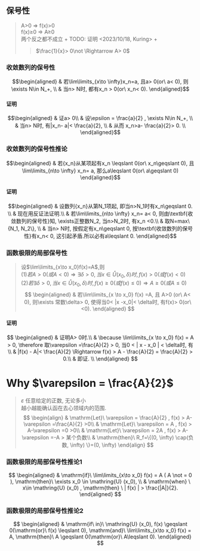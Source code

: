 ## 保号性
> A>0 ⇒ f(x)>0  
> f(x)≥0 ⇒ A≥0  
> 两个反之都不成立  + TODO: 证明  <2023/10/18, Kuring> +
> > $\frac{1}{x}> 0\not \Rightarrow A> 0$

### 收敛数列的保号性
$$\begin{aligned}
& 若\lim\limits_{x\to \infty}x_n=a, 且a> 0(or\ a< 0), 则\exists N\in N_+, \\
& 当n> N时, 都有x_n > 0(or\ x_n< 0).
\end{aligned}$$

#### 证明
$$\begin{aligned}
& 证a> 0\\
& 设\epsilon = \frac{a}{2} , \exists N\in N_+, \\
& 当n> N时, 有|x_n- a|< \frac{a}{2}, \\
& 从而 x_n>a- \frac{a}{2}> 0. \\
\end{aligned}$$

### 收敛数列的保号性推论
$$\begin{aligned}
& 若{x_n}从某项起有x_n \leqslant 0(or\ x_n\geqslant 0), 且\lim\limits_{n\to \infty} x_n= a, 那么a\leqslant 0(or\ a\geqslant 0)
\end{aligned}$$

#### 证明
$$\begin{aligned}
& 设数列{x_n}从第N_1项起, 即当n>N_1时有x_n\geqslant 0. \\
& 现在用反证法证明.\\
& 若\lim\limits_{n\to \infty} x_n= a< 0, 则由\textbf{收敛数列的保号性}知, \exists正整数N_2, 当n>N_2时, 有x_n <0.\\
& 取N=max\{N_1, N_2\}, \\
& 当n> N时, 按假定有x_n\geqslant 0, 按\textbf{收敛数列的保号性}有x_n< 0, 这引起矛盾.所以必有a\leqslant 0.
\end{aligned}$$

### 函数极限的局部保号性 ###
> 设$\lim\limits_{x\to x_0}f(x)=A$,则  
> (1)$若A>0(或A<0)\Rightarrow \exists \delta>0,当x \in \mathring{U}(x_0,\delta)时,f(x)>0(或f(x)<0)$  
> (2)$若\exists \delta>0,当x \in \mathring{U}(x_0,\delta)时,f(x)\ge 0(或f(x)\le 0)\Rightarrow A  \ge 0(或A \le 0)$
$$
\begin{aligned}
	& 若\lim\limits_{x \to x_0} f(x) =A, 且 A>0 (or\ A< 0), 则\exists 常数\delta> 0, 使得当0< |x -x_0|< \delta时,  有f(x)> 0(or\ <0). 
\end{aligned}
$$

#### 证明 ####
$$
\begin{aligned}
	& 证明A> 0时.\\
	& \because \lim\limits_{x \to x_0} f(x) = A > 0, \therefore 取\varepsilon =\frac{A}{2} > 0, 当0 < | x - x_0 | < \delta时,  有\\
	& |f(x) - A|< \frac{A}{2} \Rightarrow f(x) > A - \frac{A}{2} = \frac{A}{2} > 0.\\
	& 即证. \\
\end{aligned}
$$

# Why $\varepsilon = \frac{A}{2}$
> $\varepsilon$ 任意给定的正数, 无论多小  
> 越小越能确认函在去心领域内的范围. 
$$
\begin{align}
	& \mathrm{Let}\ \varepsilon = \frac{A}{2} , f(x) > A-\varepsilon =\frac{A}{2} >0\\
	& \mathrm{Let}\ \varepsilon = A , f(x) > A-\varepsilon =0 >0\\
	& \mathrm{Let}\ \varepsilon = 2A , f(x) > A-\varepsilon =-A > 某个负数\\
	& \mathrm{then}\ R_f=\{(0, \infty) \cap(负数, \infty) \}=(0, \infty)
	\end{align}
$$

### 函数极限的局部保号性推论1 ###
$$
\begin{aligned}
	& \mathrm{if}\ \lim\limits_{x\to x_0} f(x) = A ( A \not = 0 ), \mathrm{then}\ \exists x_0 \in \mathring{U} (x_0), \\
	& \mathrm{when} \ x\in \mathring{U} (x_0) , \mathrm{then} \ | f(x) | > \frac{|A|}{2}. 
\end{aligned}
$$
### 函数极限的局部保号性推论2 ###
$$
\begin{aligned}
	& \mathrm{if\ in}\ \mathring{U} (x_0), f(x) \geqslant 0(\mathrm{or}\ f(x) \leqslant 0), \mathrm{and}\ \lim\limits_{x\to x_0} f(x) = A, \mathrm{then}\ A \geqslant 0(\mathrm{or}\ A\leqslant 0).
\end{aligned}
$$
